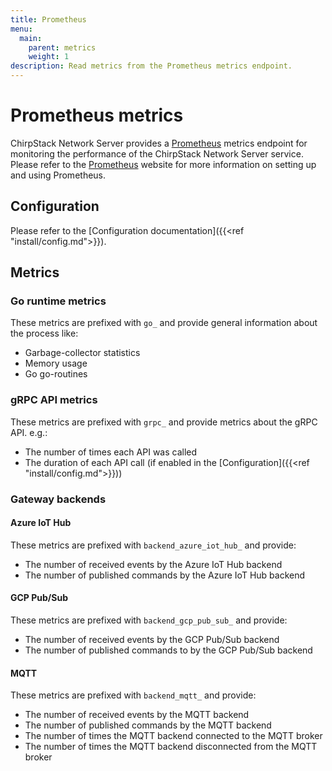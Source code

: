 ```yaml
---
title: Prometheus
menu:
  main:
    parent: metrics
    weight: 1
description: Read metrics from the Prometheus metrics endpoint.
---
```


# Prometheus metrics

ChirpStack Network Server provides a [Prometheus](https://prometheus.io/) metrics endpoint
for monitoring the performance of the ChirpStack Network Server service. Please refer to
the [Prometheus](https://prometheus.io/) website for more information on
setting up and using Prometheus.

## Configuration

Please refer to the [Configuration documentation]({{<ref "install/config.md">}}).

## Metrics

### Go runtime metrics

These metrics are prefixed with `go_` and provide general information about
the process like:

* Garbage-collector statistics
* Memory usage
* Go go-routines

### gRPC API metrics

These metrics are prefixed with `grpc_` and provide metrics about the gRPC
API. e.g.:

* The number of times each API was called
* The duration of each API call (if enabled in the [Configuration]({{<ref "install/config.md">}}))

### Gateway backends

#### Azure IoT Hub

These metrics are prefixed with `backend_azure_iot_hub_` and provide:

* The number of received events by the Azure IoT Hub backend
* The number of published commands by the Azure IoT Hub backend


#### GCP Pub/Sub

These metrics are prefixed with `backend_gcp_pub_sub_` and provide:

* The number of received events by the GCP Pub/Sub backend
* The number of published commands to by the GCP Pub/Sub backend

#### MQTT


These metrics are prefixed with `backend_mqtt_` and provide:

* The number of received events by the MQTT backend
* The number of published commands by the MQTT backend
* The number of times the MQTT backend connected to the MQTT broker
* The number of times the MQTT backend disconnected from the MQTT broker
